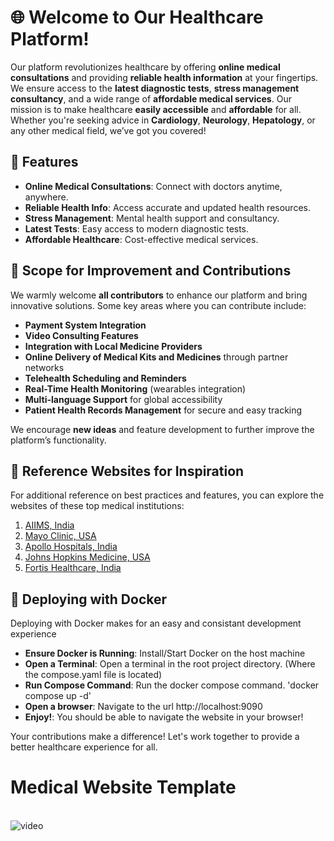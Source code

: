 # 🌐 Welcome to Our Healthcare Platform!

Our platform revolutionizes healthcare by offering **online medical consultations** and providing **reliable health information** at your fingertips. We ensure access to the **latest diagnostic tests**, **stress management consultancy**, and a wide range of **affordable medical services**. Our mission is to make healthcare **easily accessible** and **affordable** for all. Whether you're seeking advice in **Cardiology**, **Neurology**, **Hepatology**, or any other medical field, we’ve got you covered!

## 🌟 Features

- **Online Medical Consultations**: Connect with doctors anytime, anywhere.
- **Reliable Health Info**: Access accurate and updated health resources.
- **Stress Management**: Mental health support and consultancy.
- **Latest Tests**: Easy access to modern diagnostic tests.
- **Affordable Healthcare**: Cost-effective medical services.

## 🚀 Scope for Improvement and Contributions
We warmly welcome **all contributors** to enhance our platform and bring innovative solutions. Some key areas where you can contribute include:

- **Payment System Integration**
- **Video Consulting Features**
- **Integration with Local Medicine Providers**
- **Online Delivery of Medical Kits and Medicines** through partner networks
- **Telehealth Scheduling and Reminders**
- **Real-Time Health Monitoring** (wearables integration)
- **Multi-language Support** for global accessibility
- **Patient Health Records Management** for secure and easy tracking

We encourage **new ideas** and feature development to further improve the platform’s functionality.

## 🔗 Reference Websites for Inspiration
For additional reference on best practices and features, you can explore the websites of these top medical institutions:

1. [AIIMS, India](https://www.aiims.edu)
2. [Mayo Clinic, USA](https://www.mayoclinic.org)
3. [Apollo Hospitals, India](https://www.apollohospitals.com)
4. [Johns Hopkins Medicine, USA](https://www.hopkinsmedicine.org)
5. [Fortis Healthcare, India](https://www.fortishealthcare.com)

## 🐳 Deploying with Docker
Deploying with Docker makes for an easy and consistant development experience

- **Ensure Docker is Running**: Install/Start Docker on the host machine
- **Open a Terminal**: Open a terminal in the root project directory. (Where the compose.yaml file is located)
- **Run Compose Command**: Run the docker compose command. 'docker compose up -d'
- **Open a browser**: Navigate to the url http://localhost:9090
- **Enjoy!**: You should be able to navigate the website in your browser!

Your contributions make a difference! Let's work together to provide a better healthcare experience for all.
<br/>
<h1 align="left">Medical Website Template</h1>
<br/>
<img src="./assets/images/medical.gif" alt="video">

